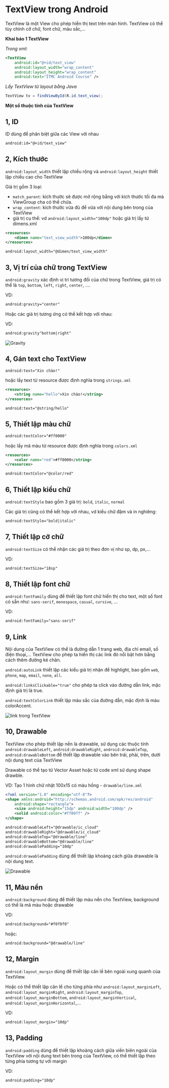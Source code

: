 # TextView trong Android
TextView là một View cho phép hiển thị text trên màn hình. TextView có thể tùy chỉnh cỡ chữ, font chữ, màu sắc,...

**Khai báo 1 TextView**

*Trong xml:*

```xml
<TextView
    android:id="@+id/text_view"
    android:layout_width="wrap_content"
    android:layout_height="wrap_content"
    android:text="ITMC Android Course" />
```

*Lấy TextView từ layout bằng Java*

```java
TextView tv = findViewById(R.id.text_view);
```

**Một số thuộc tính của TextView**

## 1, ID

ID dùng để phân biệt giữa các View với nhau
```xml
android:id="@+id/text_view"
```

## 2, Kích thước

`android:layout_width` thiết lập chiều rộng và
`android:layout_height` thiết lập chiều cao cho TextView

Giá trị gồm 3 loại:
 - `match_parent`: kích thước sẽ được mở rộng bằng với kích thước tối đa mà ViewGroup cha có thể chứa.
 - ```wrap_content```: kích thước vừa đủ để vừa với nội dung bên trong của TextView
 - giá trị cụ thể: vd `android:layout_width="100dp"`
 hoặc giá trị lấy từ dimens.xml

```xml
<resources>
    <dimen name="text_view_width">100dp</dimen>
</resources>
```
```xml
android:layout_width="@dimen/text_view_width"
```

## 3, Vị trí của chữ trong TextView

`android:gravity` xác định vị trí tương đối của chữ trong TextView, giá trị có thể là `top`, `bottom`, `left`, `right`, `center`, ....

VD: 

```xml
android:gravity="center"
```

Hoặc các giá trị tương ứng có thể kết hợp với nhau:

VD: 

```xml
android:gravity"bottom|right"
```

![Gravity](https://github.com/VinhVIP/blog/blob/gh-pages/img/tv_gravity.png?raw=true)

## 4, Gán text cho TextView

```xml
android:text="Xin chào!"
```

hoặc lấy text từ resource được định nghĩa trong `strings.xml`

```xml
<resources>
    <string name="hello">Xin chào!</string>
</resources>
```

```xml
android:text="@string/hello"
```

## 5, Thiết lập màu chữ

```xml
android:textColor="#ff0000"
```

hoặc lấy mã màu từ resource được định nghĩa trong `colors.xml`

```xml
<resources>
    <color name="red">#ff0000</string>
</resources>
```

```xml
android:textColor="@color/red"
```

## 6, Thiết lập kiểu chữ

`android:textStyle` bao gồm 3 giá trị: `bold`, `italic`, `normal`

Các giá trị cũng có thể kết hợp với nhau, vd kiểu chữ đậm và in nghiêng:

```xml
android:textStyle="bold|italic"
```

## 7, Thiết lập cỡ chữ

`android:textSize` có thể nhận các giá trị theo đơn vị như sp, dp, px,...

VD:

```xml
android:textSize="18sp"
```


## 8, Thiết lập font chữ

`android:fontFamily` dùng để thiết lập font chữ hiển thị cho text, một số font có sẵn như: `sans-serif`, `monospace`, `casual`, `cursive`, ...

VD:

```xml
android:fontFamily="sans-serif"
```

## 9, Link

Nội dung của TextView có thể là đường dẫn 1 trang web, địa chỉ email, số điện thoại,... TextView cho phép ta hiển thị các link đó nổi bật hơn bằng cách thêm đường kẻ chân.

`android:autoLink` thiết lập các kiểu giá trị nhận để highlight, bao gồm `web`, `phone`, `map`, `email`, `none`, `all`.

`android:linksClickable="true"` cho phép ta click vào đường dẫn link, mặc định giá trị là true.

`android:textColorLink` thiết lập màu sắc của đường dẫn, mặc định là màu colorAccent.

![link trong TextView](https://github.com/VinhVIP/blog/blob/gh-pages/img/tv_link.png?raw=true)

## 10, Drawable

TextView cho phép thiết lập nền là drawable, sử dụng các thuộc tính `android:drawableLeft`, `android:drawableRight`, `android:drawableTop`, `android:drawableBottom` để thiết lập drawable vào bên trái, phải, trên, dưới nội dung text của TextView

Drawable có thể tạo từ Vector Asset hoặc từ code xml sử dụng shape drawble.

VD: Tạo 1 hình chữ nhật 100x15 có màu hồng - `drawable/line.xml`

```xml
<?xml version="1.0" encoding="utf-8"?>
<shape xmlns:android="http://schemas.android.com/apk/res/android"
    android:shape="rectangle">
    <size android:height="15dp" android:width="100dp" />
    <solid android:color="#ff00ff" />
</shape>
``` 

```xml
android:drawableLeft="@drawable/ic_cloud"
android:drawableRight="@drawable/ic_cloud"
android:drawableTop="@drawable/line"
android:drawableBottom="@drawable/line"
android:drawablePadding="10dp"
```

`android:drawablePadding` dùng để thiết lập khoảng cách giữa drawable là nội dung text.

![Drawable](https://github.com/VinhVIP/blog/blob/gh-pages/img/tv_drawable.png?raw=true)

## 11, Màu nền

`android:background` dùng để thiết lập màu nền cho TextView, background có thể là mã màu hoặc drawable

VD: 

```xml
android:background="#f0f0f0"
```

hoặc: 

```xml
android:background="@drawable/line"
```

## 12, Margin

`android:layout_margin` dùng để thiết lập căn lề bên ngoài xung quanh của TextView.

Hoặc có thể thiết lập căn lề cho từng phía như `android:layout_marginLeft`, `android:layout_marginRight`, `android:layout_marginTop`, `android:layout_marginBottom`, 
`android:layout_marginVertical`, `android:layout_marginHorizontal`,...

VD: 

```xml
android:layout_margin="10dp"
```

## 13, Padding

`android:padding` dùng để thiết lập khoảng cách giữa viền biên ngoài của TextView với nội dung text bên trong của TextView, có thể thiết lập theo từng phía tương tự với margin

VD: 

```xml
android:padding="10dp"
```
